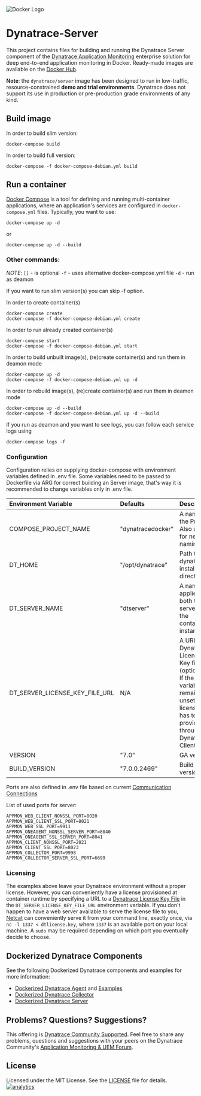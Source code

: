 ![Docker Logo](https://github.com/Dynatrace/Dynatrace-Docker/blob/images/docker-logo.png)

# Dynatrace-Server

This project contains files for building and running the Dynatrace Server component of the [Dynatrace Application Monitoring](http://www.dynatrace.com/docker) enterprise solution for deep end-to-end application monitoring in Docker. Ready-made images are available on the [Docker Hub](https://hub.docker.com/r/dynatrace/server/).

**Note**: the `dynatrace/server` image has been designed to run in low-traffic, resource-constrained **demo and trial environments**. Dynatrace does not support its use in production or pre-production grade environments of any kind.

## Build image

In order to build slim version:
```
docker-compose build
```
In order to build full version:
```
docker-compose -f docker-compose-debian.yml build
```

## Run a container

[Docker Compose](https://docs.docker.com/compose/) is a tool for defining and running multi-container applications, where an application's services are configured in `docker-compose.yml` files. Typically, you want to use:

```
docker-compose up -d
```
or
```
docker-compose up -d --build
```

### Other commands:

*NOTE*:
`[]` - is optional
`-f` - uses alternative docker-compose.yml file
`-d` - run as deamon

If you want to run slim version(s) you can skip -f option.

In order to create container(s)
```
docker-compose create
docker-compose -f docker-compose-debian.yml create
```
In order to run already created container(s)
```
docker-compose start
docker-compose -f docker-compose-debian.yml start
```
In order to build unbuilt image(s), (re)create container(s) and run them in deamon mode
```
docker-compose up -d
docker-compose -f docker-compose-debian.yml up -d
```
In order to rebuild image(s), (re)create container(s) and run them in deamon mode
```
docker-compose up -d --build
docker-compose -f docker-compose-debian.yml up -d --build
```
If you run as deamon and you want to see logs, you can follow each service logs using
```
docker-compose logs -f
```

### Configuration

Configuration relies on supplying docker-compose with environment variables defined in .env file. Some variables need to be passed to Dockerfile via ARG for correct building an Server image, that's way it is recommended to change variables only in .env file.


| Environment Variable  | Defaults                    | Description
|:----------------------|:------------------------------------------------|:-----------
| COMPOSE_PROJECT_NAME  | "dynatracedocker"           | A name of the Project. Also used for network naming.
| DT_HOME               | "/opt/dynatrace"            | Path to dynatrace installation directory
| DT_SERVER_NAME        | "dtserver"                  | A name that applies to both the server and the container instance.
| DT_SERVER_LICENSE_KEY_FILE_URL     | N/A            | A URL to a Dynatrace License Key file (optional). If the variable remains unset, a license key has to be provided through the Dynatrace Client.
| VERSION               | "7.0"                       | GA version
| BUILD_VERSION         | "7.0.0.2469"                | Build version

Ports are also defined in .env file based on current [Communication Connections](https://community-staging.dynalabs.io/support/doc/appmon/installation/set-up-communication-connections/)

List of used ports for server:
```
APPMON_WEB_CLIENT_NONSSL_PORT=8020
APPMON_WEB_CLIENT_SSL_PORT=8021
APPMON_WEB_SSL_PORT=9911
APPMON_ONEAGENT_NONSSL_SERVER_PORT=8040
APPMON_ONEAGENT_SSL_SERVER_PORT=8041
APPMON_CLIENT_NONSSL_PORT=2021
APPMON_CLIENT_SSL_PORT=8023
APPMON_COLLECTOR_PORT=9998
APPMON_COLLECTOR_SERVER_SSL_PORT=6699
```


### Licensing

The examples above leave your Dynatrace environment without a proper license. However, you can conveniently have a license provisioned at container runtime by specifying a URL to a [Dynatrace License Key File](http://bit.ly/dttrial-docker-github) in the `DT_SERVER_LICENSE_KEY_FILE_URL` environment variable. If you don't happen to have a web server available to serve the license file to you, [Netcat](https://en.wikipedia.org/wiki/Netcat) can conveniently serve it from your command line, exactly once, via `nc -l 1337 < dtlicense.key`, where `1337` is an available port on your local machine. A `sudo` may be required depending on which port you eventually decide to choose.



## Dockerized Dynatrace Components

See the following Dockerized Dynatrace components and examples for more information:

- [Dockerized Dynatrace Agent](https://github.com/Dynatrace/Dynatrace-Docker/tree/7.0_GA/Dynatrace-Agent) and [Examples](https://github.com/Dynatrace/Dynatrace-Docker/tree/7.0_GA/Dynatrace-Agent-Examples)
- [Dockerized Dynatrace Collector](https://github.com/Dynatrace/Dynatrace-Docker/tree/7.0_GA/Dynatrace-Collector)
- [Dockerized Dynatrace Server](https://github.com/Dynatrace/Dynatrace-Docker/tree/7.0_GA/Dynatrace-Server)

## Problems? Questions? Suggestions?

This offering is [Dynatrace Community Supported](https://community.dynatrace.com/community/display/DL/Support+Levels#SupportLevels-Communitysupported/NotSupportedbyDynatrace(providedbyacommunitymember)). Feel free to share any problems, questions and suggestions with your peers on the Dynatrace Community's [Application Monitoring & UEM Forum](https://answers.dynatrace.com/spaces/146/index.html).

## License

Licensed under the MIT License. See the [LICENSE](https://github.com/Dynatrace/Dynatrace-Docker/blob/master/LICENSE) file for details.
[![analytics](https://www.google-analytics.com/collect?v=1&t=pageview&_s=1&dl=https%3A%2F%2Fgithub.com%2FdynaTrace&dp=%2FDynatrace-Docker%2FDynatrace-Server&dt=Dynatrace-Docker%2FDynatrace-Server&_u=Dynatrace~&cid=github.com%2FdynaTrace&tid=UA-54510554-5&aip=1)]()
